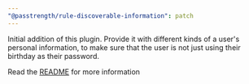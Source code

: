 ```yaml
---
"@passtrength/rule-discoverable-information": patch
---
```


Initial addition of this plugin.
Provide it with different kinds of a user's personal information, to make sure that the user is not just using their birthday as their password.

Read the [README](https://github.com/appelsinvandi/passtrength/blob/main/packages/rule-personal-info/README.md) for more information
